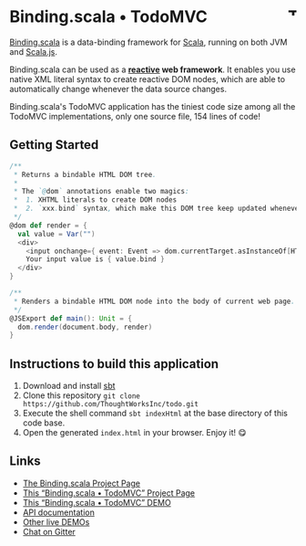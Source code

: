 # Binding.scala • TodoMVC <a href="http://thoughtworks.com/"><img align="right" src="https://www.thoughtworks.com/imgs/tw-logo.png" title="ThoughtWorks" height="15em"/></a>

[Binding.scala](https://github.com/ThoughtWorksInc/Binding.scala) is a data-binding framework for [Scala](http://www.scala-lang.org/), running on both JVM and [Scala.js](http://www.scala-js.org/).

Binding.scala can be used as a **[reactive](https://en.wikipedia.org/wiki/Reactive_programming) web framework**.
It enables you use native XML literal syntax to create reactive DOM nodes,
which are able to automatically change whenever the data source changes.

Binding.scala's TodoMVC application has the tiniest code size among all the TodoMVC implementations,
only one source file, 154 lines of code!

## Getting Started

``` scala
/**
 * Returns a bindable HTML DOM tree.
 *
 * The `@dom` annotations enable two magics:
 *  1. XHTML literals to create DOM nodes
 *  2. `xxx.bind` syntax, which make this DOM tree keep updated whenever `xxx` changes.
 */
@dom def render = {
  val value = Var("")
  <div>
    <input onchange={ event: Event => dom.currentTarget.asInstanceOf[HTMLInputElement].value }/>
    Your input value is { value.bind }
  </div>
}

/**
 * Renders a bindable HTML DOM node into the body of current web page.
 */
@JSExport def main(): Unit = {
  dom.render(document.body, render)
}
```

## Instructions to build this application

1. Download and install [sbt](http://www.scala-sbt.org/)
2. Clone this repository `git clone https://github.com/ThoughtWorksInc/todo.git`
3. Execute the shell command `sbt indexHtml` at the base directory of this code base.
4. Open the generated `index.html` in your browser. Enjoy it! 😋

## Links

* [The Binding.scala Project Page](https://github.com/ThoughtWorksInc/Binding.scala)
* [This “Binding.scala • TodoMVC” Project Page](https://github.com/ThoughtWorksInc/todo)
* [This “Binding.scala • TodoMVC” DEMO](https://thoughtworksinc.github.io/todo)
* [API documentation](https://oss.sonatype.org/service/local/repositories/releases/archive/com/thoughtworks/binding/unidoc_2.11/8.0.0/unidoc_2.11-8.0.0-javadoc.jar/!/com/thoughtworks/binding/package.html)
* [Other live DEMOs](https://thoughtworksinc.github.io/Binding.scala/)
* [Chat on Gitter](https://gitter.im/ThoughtWorksInc/Binding.scala)
